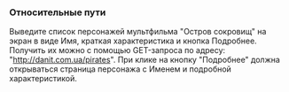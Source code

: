 ### Относительные пути

Выведите список персонажей мультфильма "Остров сокровищ" на экран в виде Имя, краткая характеристика и кнопка Подробнее. Получить их можно с помощью GET-запроса по адресу: "http://danit.com.ua/pirates".
При клике на кнопку "Подробнее" должна открываться страница персонажа с Именем и подробной характеристикой.
